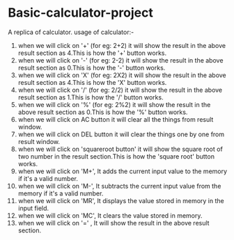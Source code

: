 # Basic-calculator-project
A replica of calculator.
usage of calculator:-
1) when we will click on '+' (for eg: 2+2) it will show the result in the above result section as 4.This is how the '+' button works.
2) when we will click on '-' (for eg: 2-2) it will show the result in the above result section as 0.This is how the '-' button works.
3) when we will click on 'X' (for eg: 2X2) it will show the result in the above result section as 4.This is how the 'X' button works.
4) when we will click on  '/' (for eg: 2/2) it will show the result in the above result section as 1.This is how the '/' button works.
5) when we will click on  '%' (for eg: 2%2) it will show the result in the above result section as 0.This is how the '%' button works.
6) when we will click on AC button it will clear all the things from result window.
7) when we will click on DEL button it will clear  the things one by one from result window.
8) when we will click on 'squareroot button' it will show the square root of two number in the result section.This is how the 'square root' button works.
9) when we will click on 'M+', It adds the current input value to the memory if it's a valid number.
10) when we will click on 'M-', It subtracts the current input value from the memory if it's a valid number.
11) when we will click on 'MR', It displays the value stored in memory in the input field.
12) when we will click on 'MC', It clears the value stored in memory.
13) when we will click on  '=' , It will show the result in the above result section.
